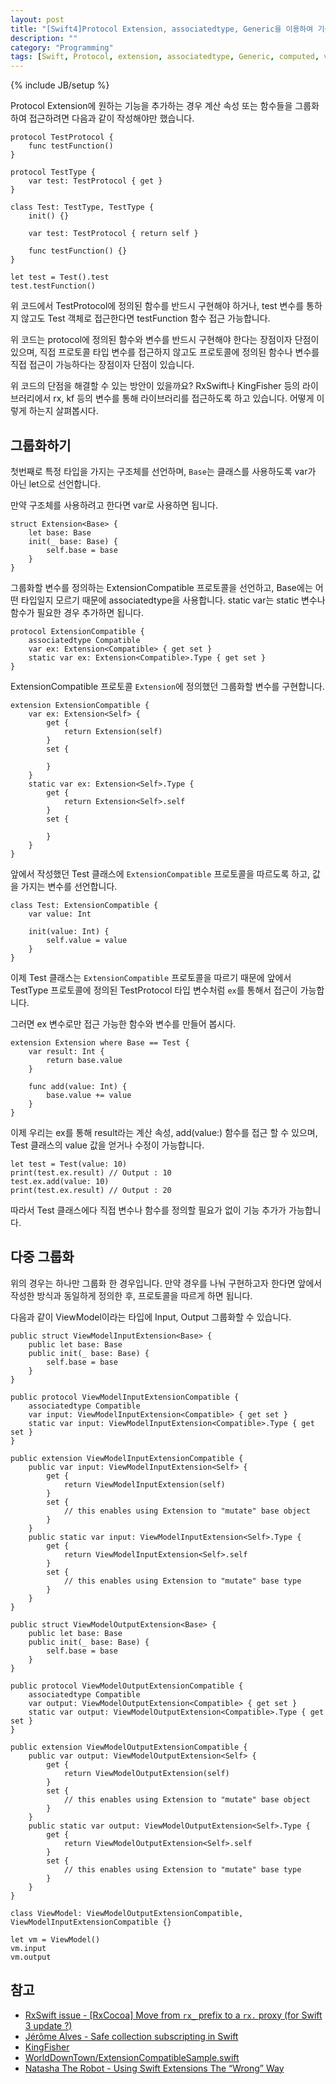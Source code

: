 ```yaml
---
layout: post
title: "[Swift4]Protocol Extension, associatedtype, Generic을 이용하여 기능(변수, 함수)을 그룹화하기"
description: ""
category: "Programming"
tags: [Swift, Protocol, extension, associatedtype, Generic, computed, variable, function]
---
```

{% include JB/setup %}

Protocol Extension에 원하는 기능을 추가하는 경우 계산 속성 또는 함수들을 그룹화하여 접근하려면 다음과 같이 작성해야만 했습니다.

```
protocol TestProtocol {
	func testFunction()
}

protocol TestType {
	var test: TestProtocol { get }
}

class Test: TestType, TestType {
	init() {}
	
	var test: TestProtocol { return self }

	func testFunction() {}
}

let test = Test().test
test.testFunction()
```

위 코드에서 TestProtocol에 정의된 함수를 반드시 구현해야 하거나, test 변수를 통하지 않고도 Test 객체로 접근한다면 testFunction 함수 접근 가능합니다.

위 코드는 protocol에 정의된 함수와 변수를 반드시 구현해야 한다는 장점이자 단점이 있으며, 직접 프로토콜 타입 변수를 접근하지 않고도 프로토콜에 정의된 함수나 변수를 직접 접근이 가능하다는 장점이자 단점이 있습니다.

위 코드의 단점을 해결할 수 있는 방안이 있을까요? RxSwift나 KingFisher 등의 라이브러리에서 rx, kf 등의 변수를 통해 라이브러리를 접근하도록 하고 있습니다. 어떻게 이렇게 하는지 살펴봅시다.

## 그룹화하기

첫번째로 특정 타입을 가지는 구조체를 선언하며, `Base`는 클래스를 사용하도록 var가 아닌 let으로 선언합니다.

만약 구조체를 사용하려고 한다면 var로 사용하면 됩니다.

```
struct Extension<Base> {
    let base: Base
    init(_ base: Base) {
        self.base = base
    }
}
```

그룹화할 변수를 정의하는 ExtensionCompatible 프로토콜을 선언하고, Base에는 어떤 타입일지 모르기 때문에 associatedtype을 사용합니다. static var는 static 변수나 함수가 필요한 경우 추가하면 됩니다.

```
protocol ExtensionCompatible {
    associatedtype Compatible
    var ex: Extension<Compatible> { get set }
    static var ex: Extension<Compatible>.Type { get set }
}
```

ExtensionCompatible 프로토콜 `Extension`에 정의했던 그룹화할 변수를 구현합니다.

```
extension ExtensionCompatible {
    var ex: Extension<Self> {
        get {
            return Extension(self)
        }
        set {

        }
    }
    static var ex: Extension<Self>.Type {
        get {
            return Extension<Self>.self
        }
        set {

        }        
    }
}
```

앞에서 작성했던 Test 클래스에 `ExtensionCompatible` 프로토콜을 따르도록 하고, 값을 가지는 변수를 선언합니다.

```
class Test: ExtensionCompatible {
	var value: Int

	init(value: Int) {
		self.value = value
	}
}
```

이제 Test 클래스는 `ExtensionCompatible` 프로토콜을 따르기 때문에 앞에서 TestType 프로토콜에 정의된 TestProtocol 타입 변수처럼 `ex`를 통해서 접근이 가능합니다.

그러면 ex 변수로만 접근 가능한 함수와 변수를 만들어 봅시다.

```
extension Extension where Base == Test {
	var result: Int {
        return base.value
    }
    
    func add(value: Int) {
        base.value += value
    }
}
```

이제 우리는 ex를 통해 result라는 계산 속성, add(value:) 함수를 접근 할 수 있으며, Test 클래스의 value 값을 얻거나 수정이 가능합니다.

```
let test = Test(value: 10)
print(test.ex.result) // Output : 10
test.ex.add(value: 10)
print(test.ex.result) // Output : 20
```

따라서 Test 클래스에다 직접 변수나 함수를 정의할 필요가 없이 기능 추가가 가능합니다.

## 다중 그룹화

위의 경우는 하나만 그룹화 한 경우입니다. 만약 경우를 나눠 구현하고자 한다면 앞에서 작성한 방식과 동일하게 정의한 후, 프로토콜을 따르게 하면 됩니다. 

다음과 같이 ViewModel이라는 타입에 Input, Output 그룹화할 수 있습니다.

```
public struct ViewModelInputExtension<Base> {
    public let base: Base
    public init(_ base: Base) {
        self.base = base
    }
}

public protocol ViewModelInputExtensionCompatible {
    associatedtype Compatible
    var input: ViewModelInputExtension<Compatible> { get set }
    static var input: ViewModelInputExtension<Compatible>.Type { get set }
}

public extension ViewModelInputExtensionCompatible {
    public var input: ViewModelInputExtension<Self> {
        get {
            return ViewModelInputExtension(self)
        }
        set {
            // this enables using Extension to "mutate" base object
        }
    }
    public static var input: ViewModelInputExtension<Self>.Type {
        get {
            return ViewModelInputExtension<Self>.self
        }
        set {
            // this enables using Extension to "mutate" base type
        }
    }
}

public struct ViewModelOutputExtension<Base> {
    public let base: Base
    public init(_ base: Base) {
        self.base = base
    }
}

public protocol ViewModelOutputExtensionCompatible {
    associatedtype Compatible
    var output: ViewModelOutputExtension<Compatible> { get set }
    static var output: ViewModelOutputExtension<Compatible>.Type { get set }
}

public extension ViewModelOutputExtensionCompatible {
    public var output: ViewModelOutputExtension<Self> {
        get {
            return ViewModelOutputExtension(self)
        }
        set {
            // this enables using Extension to "mutate" base object
        }
    }
    public static var output: ViewModelOutputExtension<Self>.Type {
        get {
            return ViewModelOutputExtension<Self>.self
        }
        set {
            // this enables using Extension to "mutate" base type
        }
    }
}

class ViewModel: ViewModelOutputExtensionCompatible, ViewModelInputExtensionCompatible {}

let vm = ViewModel()
vm.input
vm.output
```

## 참고

* [RxSwift issue - \[RxCocoa\] Move from `rx_` prefix to a `rx.` proxy (for Swift 3 update ?)](https://github.com/ReactiveX/RxSwift/issues/826)
* [Jérôme Alves - Safe collection subscripting in Swift](https://medium.com/@jegnux/safe-collection-subsripting-in-swift-3771f16f883)
* [KingFisher](https://github.com/onevcat/Kingfisher)
* [WorldDownTown/ExtensionCompatibleSample.swift](https://gist.github.com/WorldDownTown/3e0ac74b0add9b22f9188421de608d1a)
* [Natasha The Robot - Using Swift Extensions The “Wrong” Way](https://www.natashatherobot.com/using-swift-extensions/)
